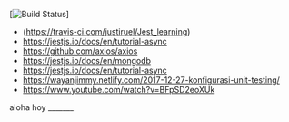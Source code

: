 [![Build Status](https://travis-ci.com/justiruel/Jest_learning.svg?branch=master)]
- (https://travis-ci.com/justiruel/Jest_learning)
- https://jestjs.io/docs/en/tutorial-async
- https://github.com/axios/axios
- https://jestjs.io/docs/en/mongodb
- https://jestjs.io/docs/en/tutorial-async
- https://wayanjimmy.netlify.com/2017-12-27-konfigurasi-unit-testing/
- https://www.youtube.com/watch?v=BFpSD2eoXUk

aloha hoy _______